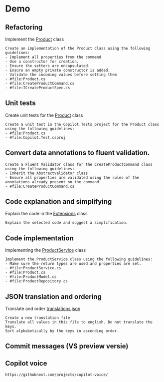 # Demo

## Refactoring
Implement the [Product](./Business/Product.cs) class
```
Create an implementation of the Product class using the following guidelines:
- Implement all properties from the command
- Use a constructor for creation.
- Ensure the setters are encapsulated.
- Ensure an empty private constructor is added.
- Validate the incoming values before setting them
- #file:Product.cs
- #file:CreateProductCommand.cs
- #file:ICreateProductSpec.cs
```

## Unit tests
Create unit tests for the [Product](./Business/Product.cs) class
```
Create a unit test in the Copilot.Tests project for the Product class using the following guidelines:
- #file:Product.cs
- #file:Copilot.Test.csproj
```

## Convert data annotations to fluent validation.
```
Create a Fluent Validator class for the CreateProductCommand class using the following guidelines:
- Inherit the AbstractValidator class
- Ensure all properties are validated using the rules of the annotations already present on the command.
- #file:CreateProductCommand.cs
```

## Code explanation and simplifying
Explain the code in the [Extensions](./Application/Extensions.cs) class
```
Explain the selected code and suggest a simplification.
```

## Code implementation
Implementing the [ProductService](./Application/ProductService.cs) class
```
Implement the ProductService class using the following guidelines:
- Make sure the return types are used and properties are set.
- #file:ProductService.cs
- #file:Product.cs
- #file:ProductModel.cs
- #file:ProductRepository.cs
```

## JSON translation and ordering
Translate and order [translations.json](./translations.json)
```
Create a new translation file 
Translate all values in this file to english. Do not translate the keys. 
Sort alphabetically by the keys in ascending order.
```

## Commit messages (VS preview versie)


## Copilot voice
```
https://githubnext.com/projects/copilot-voice/
```